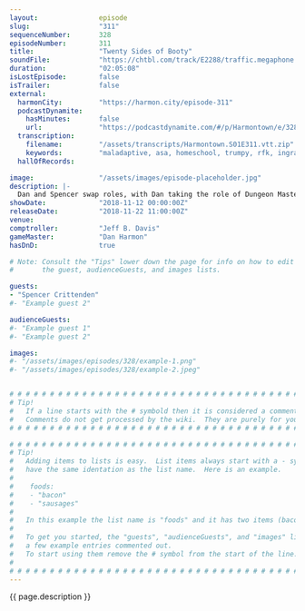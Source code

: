 ```yaml
---
layout:               episode
slug:                 "311"
sequenceNumber:       328
episodeNumber:        311
title:                "Twenty Sides of Booty"
soundFile:            "https://chtbl.com/track/E2288/traffic.megaphone.fm/STA3167373224.mp3?updated=1596582516"
duration:             "02:05:08"
isLostEpisode:        false
isTrailer:            false
external:
  harmonCity:         "https://harmon.city/episode-311"
  podcastDynamite:
    hasMinutes:       false
    url:              "https://podcastdynamite.com/#/p/Harmontown/e/328/311"
  transcription:
    filename:         "/assets/transcripts/Harmontown.S01E311.vtt.zip"
    keywords:         "maladaptive, asa, homeschool, trumpy, rfk, ingrained, payments, wagner, redemption, asexual, existential, heavyweight, bisexual, sabotage, walken, theft, saloon, caroline, grumble, tummy, natalie, follow-up, auto"
  hallOfRecords:      

image:                "/assets/images/episode-placeholder.jpg"
description: |-
  Dan and Spencer swap roles, with Dan taking the role of Dungeon Master. Spencer auto-tunes himself, becoming a robot from a magical land. Jeff immerses himself in a Vietnam era character.
showDate:             "2018-11-12 00:00:00Z"
releaseDate:          "2018-11-22 11:00:00Z"
venue:                
comptroller:          "Jeff B. Davis"
gameMaster:           "Dan Harmon"
hasDnD:               true

# Note: Consult the "Tips" lower down the page for info on how to edit
#       the guest, audienceGuests, and images lists.

guests:
- "Spencer Crittenden"
#- "Example guest 2"

audienceGuests:
#- "Example guest 1"
#- "Example guest 2"

images:
#- "/assets/images/episodes/328/example-1.png"
#- "/assets/images/episodes/328/example-2.jpeg"


# # # # # # # # # # # # # # # # # # # # # # # # # # # # # # # # # # # # # # # # # # # # #
# Tip!
#   If a line starts with the # symbold then it is considered a comment.
#   Comments do not get processed by the wiki.  They are purely for your information.
# # # # # # # # # # # # # # # # # # # # # # # # # # # # # # # # # # # # # # # # # # # # #

# # # # # # # # # # # # # # # # # # # # # # # # # # # # # # # # # # # # # # # # # # # # #
# Tip!
#   Adding items to lists is easy.  List items always start with a - symbol and have
#   have the same identation as the list name.  Here is an example.
#
#    foods:
#    - "bacon"
#    - "sausages"
#
#   In this example the list name is "foods" and it has two items (bacon, and sausages).
#
#   To get you started, the "guests", "audienceGuests", and "images" lists below have
#   a few example entries commented out.
#   To start using them remove the # symbol from the start of the line.
#
# # # # # # # # # # # # # # # # # # # # # # # # # # # # # # # # # # # # # # # # # # # # #
---
```


<!-- The episode description will be rendered here -->
{{ page.description }}

<!-- Add your content BELOW here -->
<!-- vvvvvvvvvvvvvvvvvvvvvvvvvvv -->




<!-- ^^^^^^^^^^^^^^^^^^^^^^^^^^^ -->
<!-- Add your content ABOVE here -->

<!-- The episode gallery will be rendered here -->